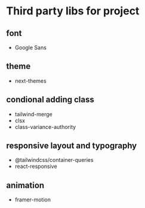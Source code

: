 # Third party libs for project

## font
- Google Sans

## theme
- next-themes

## condional adding class
- tailwind-merge
- clsx
- class-variance-authority

## responsive layout and typography
- @tailwindcss/container-queries
- react-responsive

## animation
- framer-motion